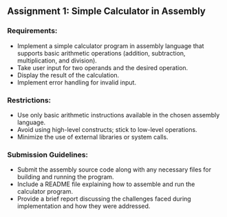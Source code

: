 ## Assignment 1: Simple Calculator in Assembly

### Requirements:

* Implement a simple calculator program in assembly language that supports basic arithmetic operations (addition, subtraction, multiplication, and division).
* Take user input for two operands and the desired operation.
* Display the result of the calculation.
* Implement error handling for invalid input.

### Restrictions:

* Use only basic arithmetic instructions available in the chosen assembly language.
* Avoid using high-level constructs; stick to low-level operations.
* Minimize the use of external libraries or system calls.

### Submission Guidelines:

* Submit the assembly source code along with any necessary files for building and running the program.
* Include a README file explaining how to assemble and run the calculator program.
* Provide a brief report discussing the challenges faced during implementation and how they were addressed.
